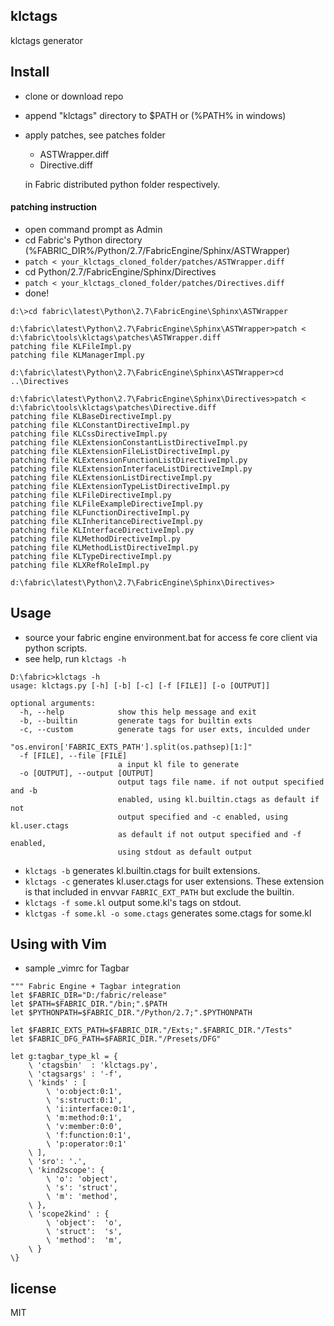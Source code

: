 
## klctags

klctags generator


## Install

* clone or download repo
* append "klctags" directory to $PATH or (%PATH% in windows)
* apply patches, see patches folder

    * ASTWrapper.diff
    * Directive.diff
    
    in Fabric distributed python folder respectively.
    
#### patching instruction

* open command prompt as Admin
* cd Fabric's Python directory (%FABRIC_DIR%/Python/2.7/FabricEngine/Sphinx/ASTWrapper)
* ```patch < your_klctags_cloned_folder/patches/ASTWrapper.diff```
* cd Python/2.7/FabricEngine/Sphinx/Directives
* ```patch < your_klctags_cloned_folder/patches/Directives.diff```
* done!

``` console
d:\>cd fabric\latest\Python\2.7\FabricEngine\Sphinx\ASTWrapper

d:\fabric\latest\Python\2.7\FabricEngine\Sphinx\ASTWrapper>patch < d:\fabric\tools\klctags\patches\ASTWrapper.diff
patching file KLFileImpl.py
patching file KLManagerImpl.py

d:\fabric\latest\Python\2.7\FabricEngine\Sphinx\ASTWrapper>cd ..\Directives

d:\fabric\latest\Python\2.7\FabricEngine\Sphinx\Directives>patch < d:\fabric\tools\klctags\patches\Directive.diff
patching file KLBaseDirectiveImpl.py
patching file KLConstantDirectiveImpl.py
patching file KLCssDirectiveImpl.py
patching file KLExtensionConstantListDirectiveImpl.py
patching file KLExtensionFileListDirectiveImpl.py
patching file KLExtensionFunctionListDirectiveImpl.py
patching file KLExtensionInterfaceListDirectiveImpl.py
patching file KLExtensionListDirectiveImpl.py
patching file KLExtensionTypeListDirectiveImpl.py
patching file KLFileDirectiveImpl.py
patching file KLFileExampleDirectiveImpl.py
patching file KLFunctionDirectiveImpl.py
patching file KLInheritanceDirectiveImpl.py
patching file KLInterfaceDirectiveImpl.py
patching file KLMethodDirectiveImpl.py
patching file KLMethodListDirectiveImpl.py
patching file KLTypeDirectiveImpl.py
patching file KLXRefRoleImpl.py

d:\fabric\latest\Python\2.7\FabricEngine\Sphinx\Directives>
```

## Usage

* source your fabric engine environment.bat for access fe core client via python scripts.
* see help, run ```klctags -h ```

``` console
D:\fabric>klctags -h
usage: klctags.py [-h] [-b] [-c] [-f [FILE]] [-o [OUTPUT]]

optional arguments:
  -h, --help            show this help message and exit
  -b, --builtin         generate tags for builtin exts
  -c, --custom          generate tags for user exts, inculded under
                        "os.environ['FABRIC_EXTS_PATH'].split(os.pathsep)[1:]"
  -f [FILE], --file [FILE]
                        a input kl file to generate
  -o [OUTPUT], --output [OUTPUT]
                        output tags file name. if not output specified and -b
                        enabled, using kl.builtin.ctags as default if not
                        output specified and -c enabled, using kl.user.ctags
                        as default if not output specified and -f enabled,
                        using stdout as default output
```

* ```klctags -b``` generates kl.builtin.ctags for built extensions.
* ```klctags -c``` generates kl.user.ctags for user extensions.
    These extension is that included in envvar ```FABRIC_EXT_PATH``` but exclude the builtin.
* ```klctags -f some.kl``` output some.kl's tags on stdout.
* ```klctgas -f some.kl -o some.ctags``` generates some.ctags for some.kl


## Using with Vim

* sample _vimrc for Tagbar
``` vim
""" Fabric Engine + Tagbar integration
let $FABRIC_DIR="D:/fabric/release"
let $PATH=$FABRIC_DIR."/bin;".$PATH
let $PYTHONPATH=$FABRIC_DIR."/Python/2.7;".$PYTHONPATH

let $FABRIC_EXTS_PATH=$FABRIC_DIR."/Exts;".$FABRIC_DIR."/Tests"
let $FABRIC_DFG_PATH=$FABRIC_DIR."/Presets/DFG"

let g:tagbar_type_kl = {
    \ 'ctagsbin'  : 'klctags.py',
    \ 'ctagsargs' : '-f',
    \ 'kinds' : [
        \ 'o:object:0:1',
        \ 's:struct:0:1',
        \ 'i:interface:0:1',
        \ 'm:method:0:1',
        \ 'v:member:0:0',
        \ 'f:function:0:1',
        \ 'p:operator:0:1'
    \ ],
    \ 'sro': '.',
    \ 'kind2scope': {
        \ 'o': 'object',
        \ 's': 'struct',
        \ 'm': 'method',
    \ },
    \ 'scope2kind' : {
        \ 'object':  'o',
        \ 'struct':  's',
        \ 'method':  'm',
    \ }
\}
```


## license

MIT
